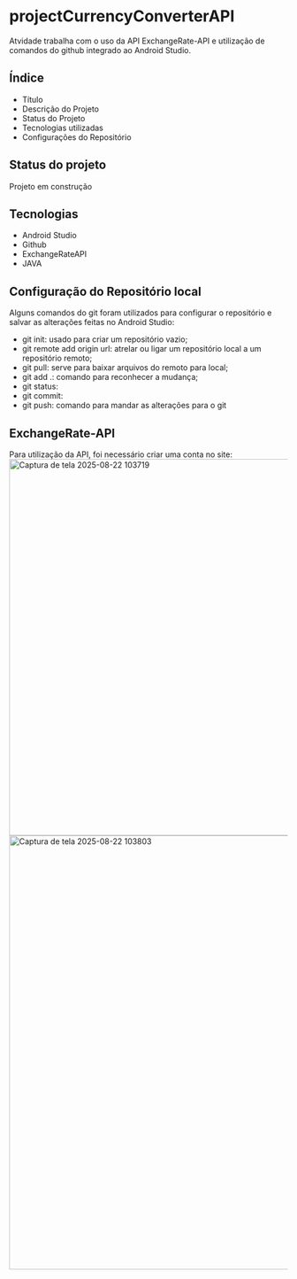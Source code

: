 # projectCurrencyConverterAPI
Atvidade trabalha com o uso da API ExchangeRate-API e utilização de comandos do github integrado ao Android Studio.

## Índice
* Título
* Descrição do Projeto
* Status do Projeto
* Tecnologias utilizadas 
* Configurações do Repositório

## Status do projeto
Projeto em construção 

## Tecnologias 
- Android Studio
- Github
- ExchangeRateAPI
- JAVA


## Configuração do Repositório local 
 Alguns comandos do git foram utilizados para configurar o repositório e salvar as alterações feitas no Android Studio:

 - git init: usado para criar um repositório vazio;
 - git remote add origin url: atrelar ou ligar um repositório local a um  repositório remoto;
- git pull: serve para baixar arquivos do remoto para local;
- git add .: comando para reconhecer a mudança;
- git status:
- git commit: 
- git push: comando para mandar as alterações para o git

## ExchangeRate-API
Para utilização da API, foi necessário criar uma conta no site:
<img width="1462" height="680" alt="Captura de tela 2025-08-22 103719" src="https://github.com/user-attachments/assets/71bbf980-aae7-4399-9909-4fd4b974c760" />
<img width="1255" height="784" alt="Captura de tela 2025-08-22 103803" src="https://github.com/user-attachments/assets/cbedca2e-f201-4745-ab57-5df731cea00e" />
